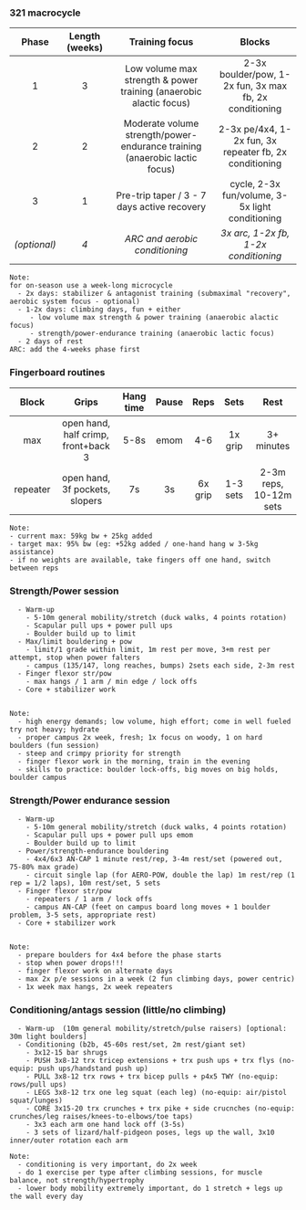 ### 321 macrocycle
| Phase | Length (weeks) | Training focus | Blocks |
|:-:|:-:|:-:|:-:|
| 1 | 3 | Low volume max strength & power training (anaerobic alactic focus) | 2-3x boulder/pow, 1-2x fun, 3x max fb, 2x conditioning |
| 2 | 2 | Moderate volume strength/power-endurance training (anaerobic lactic focus) | 2-3x pe/4x4, 1-2x fun, 3x repeater fb, 2x conditioning |
| 3 | 1 | Pre-trip taper / 3 - 7 days active recovery | cycle, 2-3x fun/volume, 3-5x light conditioning |
| _(optional)_ | _4_ | _ARC and aerobic conditioning_ | _3x arc, 1-2x fb, 1-2x conditioning_ |

```
Note: 
for on-season use a week-long microcycle
  - 2x days: stabilizer & antagonist training (submaximal "recovery", aerobic system focus - optional)
  - 1-2x days: climbing days, fun + either
     - low volume max strength & power training (anaerobic alactic focus)
     - strength/power-endurance training (anaerobic lactic focus)
  - 2 days of rest
ARC: add the 4-weeks phase first
```

### Fingerboard routines
| Block | Grips | Hang time | Pause | Reps | Sets | Rest |
|:-:|:-:|:-:|:-:|:-:|:-:|:-:|
| max | open hand, half crimp, front+back 3 | 5-8s | emom | 4-6 | 1x grip | 3+ minutes |
| repeater | open hand, 3f pockets, slopers | 7s | 3s | 6x grip | 1-3 sets | 2-3m reps, 10-12m sets |

```
Note:
- current max: 59kg bw + 25kg added
- target max: 95% bw (eg: +52kg added / one-hand hang w 3-5kg assistance)
- if no weights are available, take fingers off one hand, switch between reps
```

### Strength/Power session
```
  - Warm-up
    - 5-10m general mobility/stretch (duck walks, 4 points rotation)
    - Scapular pull ups + power pull ups
    - Boulder build up to limit
  - Max/limit bouldering + pow
    - limit/1 grade within limit, 1m rest per move, 3+m rest per attempt, stop when power falters
    - campus (135/147, long reaches, bumps) 2sets each side, 2-3m rest
  - Finger flexor str/pow
    - max hangs / 1 arm / min edge / lock offs
  - Core + stabilizer work


Note:
  - high energy demands; low volume, high effort; come in well fueled try not heavy; hydrate
  - proper campus 2x week, fresh; 1x focus on woody, 1 on hard boulders (fun session)
  - steep and crimpy priority for strength
  - finger flexor work in the morning, train in the evening
  - skills to practice: boulder lock-offs, big moves on big holds, boulder campus
```

### Strength/Power endurance session
```
  - Warm-up
    - 5-10m general mobility/stretch (duck walks, 4 points rotation)
    - Scapular pull ups + power pull ups emom
    - Boulder build up to limit
  - Power/strength-endurance bouldering
    - 4x4/6x3 AN-CAP 1 minute rest/rep, 3-4m rest/set (powered out, 75-80% max grade)
    - circuit single lap (for AERO-POW, double the lap) 1m rest/rep (1 rep = 1/2 laps), 10m rest/set, 5 sets
  - Finger flexor str/pow
    - repeaters / 1 arm / lock offs
    - campus AN-CAP (feet on campus board long moves + 1 boulder problem, 3-5 sets, appropriate rest)
  - Core + stabilizer work
 

Note:
  - prepare boulders for 4x4 before the phase starts
  - stop when power drops!!!
  - finger flexor work on alternate days
  - max 2x p/e sessions in a week (2 fun climbing days, power centric)
  - 1x week max hangs, 2x week repeaters
```

### Conditioning/antags session (little/no climbing)
```
  - Warm-up  (10m general mobility/stretch/pulse raisers) [optional: 30m light boulders]
  - Conditioning (b2b, 45-60s rest/set, 2m rest/giant set)
    - 3x12-15 bar shrugs
    - PUSH 3x8-12 trx tricep extensions + trx push ups + trx flys (no-equip: push ups/handstand push up)
    - PULL 3x8-12 trx rows + trx bicep pulls + p4x5 TWY (no-equip: rows/pull ups)
    - LEGS 3x8-12 trx one leg squat (each leg) (no-equip: air/pistol squat/lunges)
    - CORE 3x15-20 trx crunches + trx pike + side crucnches (no-equip: crunches/leg raises/knees-to-elbows/toe taps)
    - 3x3 each arm one hand lock off (3-5s)    
    - 3 sets of lizard/half-pidgeon poses, legs up the wall, 3x10 inner/outer rotation each arm

Note:
  - conditioning is very important, do 2x week
  - do 1 exercise per type after climbing sessions, for muscle balance, not strength/hypertrophy
  - lower body mobility extremely important, do 1 stretch + legs up the wall every day
```
